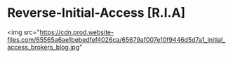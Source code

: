 # Reverse-Initial-Access [R.I.A]
<img src="https://cdn.prod.website-files.com/65565a6ae1bebedfef4026ca/65679af007e10f9446d5d7a1_Initial_access_brokers_blog.jpg"
